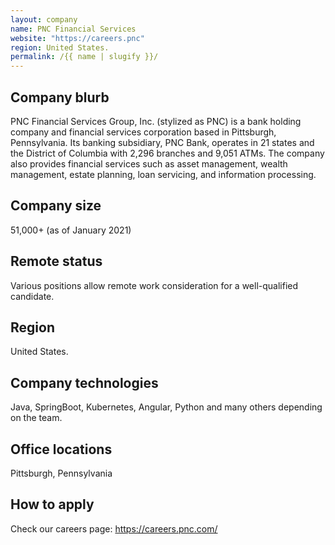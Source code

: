 ```yaml
---
layout: company
name: PNC Financial Services
website: "https://careers.pnc"
region: United States.
permalink: /{{ name | slugify }}/
---
```


## Company blurb

PNC Financial Services Group, Inc. (stylized as PNC) is a bank holding company and financial services corporation based in Pittsburgh, Pennsylvania. Its banking subsidiary, PNC Bank, operates in 21 states and the District of Columbia with 2,296 branches and 9,051 ATMs. The company also provides financial services such as asset management, wealth management, estate planning, loan servicing, and information processing.

## Company size

51,000+ (as of January 2021)

## Remote status

Various positions allow remote work consideration for a well-qualified candidate.

## Region

United States.

## Company technologies

Java, SpringBoot, Kubernetes, Angular, Python and many others depending on the team.

## Office locations

Pittsburgh, Pennsylvania

## How to apply

Check our careers page: https://careers.pnc.com/